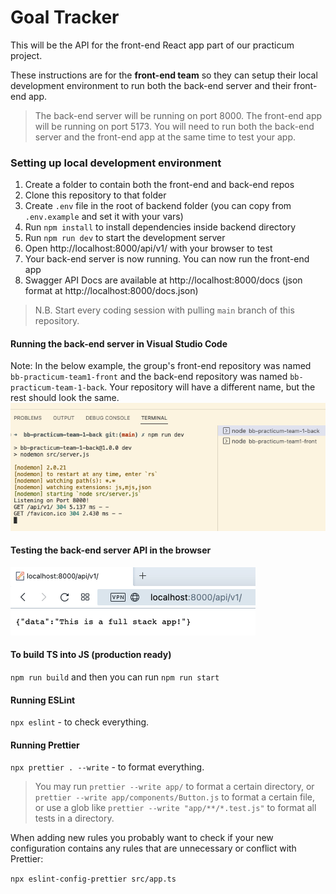 # Goal Tracker

This will be the API for the front-end React app part of our practicum project.

These instructions are for the **front-end team** so they can setup their local development environment to run
both the back-end server and their front-end app.

> The back-end server will be running on port 8000. The front-end app will be running on port 5173. You will need to run
> both the back-end server and the front-end app at the same time to test your app.

### Setting up local development environment

1. Create a folder to contain both the front-end and back-end repos
2. Clone this repository to that folder
3. Create `.env` file in the root of backend folder (you can copy from `.env.example` and set it with your vars)
4. Run `npm install` to install dependencies inside backend directory
5. Run `npm run dev` to start the development server
6. Open http://localhost:8000/api/v1/ with your browser to test
7. Your back-end server is now running. You can now run the front-end app
8. Swagger API Docs are available at http://localhost:8000/docs (json format at http://localhost:8000/docs.json)

> N.B. Start every coding session with pulling `main` branch of this repository.

#### Running the back-end server in Visual Studio Code

Note: In the below example, the group's front-end repository was named `bb-practicum-team1-front` and the back-end
repository was named `bb-practicum-team-1-back`. Your repository will have a different name, but the rest should look
the same.
![vsc running](docs/images/back-end-running-vsc.png)

#### Testing the back-end server API in the browser

![browser server](docs/images/back-end-running-browser.png)

#### To build TS into JS (production ready)

`npm run build` and then you can run `npm run start`

#### Running ESLint

`npx eslint` - to check everything.

#### Running Prettier

`npx prettier . --write` - to format everything.

> You may run `prettier --write app/` to format a certain directory,
> or `prettier --write app/components/Button.js` to format a certain file,
> or use a glob like `prettier --write "app/**/*.test.js"` to format all tests in a directory.

When adding new rules you probably want to check if your new configuration contains any rules that are unnecessary or
conflict with Prettier:

`npx eslint-config-prettier src/app.ts`
